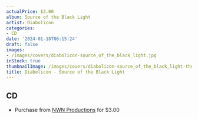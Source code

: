 ```yaml
---
actualPrice: $3.00
album: Source of the Black Light
artist: Diabolicon
categories:
- CD
date: '2024-01-18T06:15:24'
draft: false
images:
- /images/covers/diabolicon-source_of_the_black_light.jpg
inStock: true
thumbnailImage: /images/covers/diabolicon-source_of_the_black_light-thumb.jpg
title: Diabolicon - Source of the Black Light
---
```


## CD
* Purchase from [NWN Productions](http://shop.nwnprod.com/index.php?route=product/product&path=93&product_id=45604&sort=pd.name&order=ASC) for $3.00
